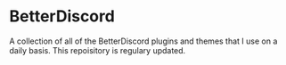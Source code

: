 # BetterDiscord
A collection of all of the BetterDiscord plugins and themes that I use on a daily basis. This repoisitory is regulary updated.
